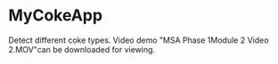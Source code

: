 # MyCokeApp
Detect different coke types. Video demo "MSA Phase 1Module 2 Video 2.MOV"can be downloaded for viewing.
